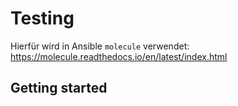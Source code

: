 # Testing

Hierfür wird in Ansible ```molecule``` verwendet: https://molecule.readthedocs.io/en/latest/index.html


## Getting started

